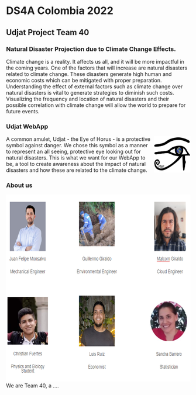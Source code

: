 # DS4A Colombia 2022
## Udjat Project Team 40
### Natural Disaster Projection due to Climate Change Effects.


Climate change is a reality. It affects us all, and it will be more impactful in the coming years. One of the factors 
that will increase are natural disasters related to climate change. These disasters generate
high human and economic costs which can be mitigated with proper preparation. Understanding
the effect of external factors such as climate change over natural disasters  is vital to
generate strategies to diminish such costs. Visualizing the frequency and location of 
natural disasters and their possible correlation with climate change will allow the world 
to prepare for future events.

### Udjat WebApp
<img style="float: right;" alt="image info" height="100" src="./assets/Logo_Udjat.PNG" width="100"/>

A common amulet, Udjat - the Eye of Horus - is a protective symbol against danger. We chose this symbol as a manner
to represent an all seeing, protective eye looking out for natural disasters. This is what we want for our WebApp to be,
a tool to create awareness about the impact of natural disasters  and how these are related to the climate change.

### About us
<img  alt="image info" height="511" src="./assets/Team_40.PNG" width="697"/>
We are Team 40, a ....


